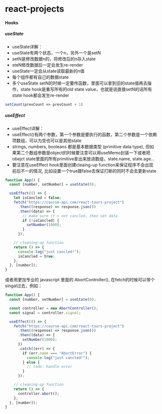 # react-projects

#### Hooks

##### useState

   * useState详解：
   * useState有两个状态，一个n，另外一个是setN
   * setN是修改数据n的，将修改后的n存入state
   * steN修改数据后一定会发生re-render
   * useState一定会从state读取最新的n值
   * 每个组件都有自己的数据state
   * 多个useState setN的时候一定要传函数，里面可以拿到旧的state值再去操作，state hook是重写所有的old state value，也就是说直接setN的话所有state hook都会发生re-render

```jsx
setCount(prevCount => prevCount + 1)
```

##### useEffect

* useEffect详解：
* useEffect()有两个参数，第一个参数是要执行的函数，第二个参数是一个依赖项数组，可以为空也可以是其他state
* strings, numbers, booleans 都是基本数据类型 (primitive data type), 但如果第二个数组参数是object的时候要注意可以用useMemo封装一下或者把obejct state里面的所有primitive拿出来放进数组，state.name, state.age...
* 要注意在useEffect hook里面创建cleaing-up function来保证程序不会出现前后不一的情况, 比如设置一个true跟false去保证打断的同时不会去更新state

```jsx
function App() {
  const [number, setNumber] = useState(0);

  useEffect(() => {
    let isCancled = false;
    fetch("https://course-api.com/react-tours-project")
      .then((response) => response.json())
      .then((data) => {
        // make sure it's not cancled, then set data
        if (!isCancled) {
          setNumber(1000);
        }
      });

    // cleaning-up function
    return () => {
      console.log("just cancled!");
      isCancled = true;
    };
  }, [number]);
}
```

或者用更加专业的 javascript 里面的 AbortController(), 在fetch的时候可以带个singal过去，例如：

```jsx
function App() {
  const [number, setNumber] = useState(0);

  const controller = new AbortController();
  const signal = controller.signal;

  useEffect(() => {
    fetch("https://course-api.com/react-tours-project")
      .then((response) => response.json())
      .then((data) => {
        setNumber(1000);
      })
      .catch((err) => {
        if (err.name === "AbortError") {
          console.log("just cancled!");
        } else {
          // todo: handle error
        }
      });

    // cleaning-up function
    return () => {
      controller.abort();
    };
  }, [number]);
}
```

